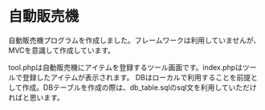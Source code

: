 # 自動販売機
<p>自動販売機プログラムを作成しました。フレームワークは利用していませんが、MVCを意識して作成しています。</p>
tool.phpは自動販売機にアイテムを登録するツール画面です。index.phpはツールで登録したアイテムが表示されます。
DBはローカルで利用することを前提として作成。DBテーブルを作成の際は、db_table.sqlのsql文を利用していただければと思います。
